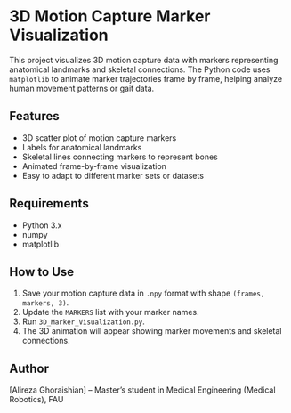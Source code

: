 # 3D Motion Capture Marker Visualization

This project visualizes 3D motion capture data with markers representing anatomical landmarks and skeletal connections. The Python code uses `matplotlib` to animate marker trajectories frame by frame, helping analyze human movement patterns or gait data.

## Features
- 3D scatter plot of motion capture markers
- Labels for anatomical landmarks
- Skeletal lines connecting markers to represent bones
- Animated frame-by-frame visualization
- Easy to adapt to different marker sets or datasets

## Requirements
- Python 3.x
- numpy
- matplotlib

## How to Use
1. Save your motion capture data in `.npy` format with shape `(frames, markers, 3)`.
2. Update the `MARKERS` list with your marker names.
3. Run `3D_Marker_Visualization.py`.
4. The 3D animation will appear showing marker movements and skeletal connections.

## Author
[Alireza Ghoraishian] – Master’s student in Medical Engineering (Medical Robotics), FAU
